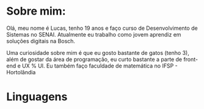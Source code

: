 <h1> Sobre mim: </h1>

<p> Olá, meu nome é Lucas, tenho 19 anos e faço curso de Desenvolvimento de Sistemas no SENAI. Atualmente eu trabalho como jovem aprendiz em soluções digitais na Bosch. </p>

<p> Uma curiosidade sobre mim é que eu gosto bastante de gatos (tenho 3), além de gostar da área de programação, eu curto bastante a parte de front-end e UX % UI. Eu também faço faculdade de matemática no IFSP - Hortolândia </p>

<h1> Linguagens </h1>
